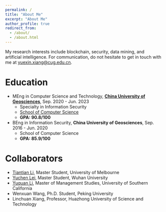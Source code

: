 ```yaml
---
permalink: /
title: "About Me"
excerpt: "About Me"
author_profile: true
redirect_from: 
  - /about/
  - /about.html
---
```


My research interests include blockchain, security, data mining, and artificial intelligence. For communication, do not hesitate to get in touch with me at <u>yuexin.xiang@cug.edu.cn</u>.

Education
======
* MEng in Computer Science and Technology, **[China University of Geosciences](https://en.cug.edu.cn/)**, Sep. 2020 - Jun. 2023
  -   Specialty in Information Security
  -   [School of Computer Science](https://en.cs.cug.edu.cn/)
  -   **GPA: 90.8/100**
* BEng in Information Security, **China University of Geosciences**, Sep. 2016 - Jun. 2020
  -   School of Computer Science
  -   **GPA: 85.9/100**


Collaborators
======
* [Tiantian Li](https://scholar.google.com/citations?user=WgIgW_0AAAAJ&hl=en), Master Student, University of Melbourne
* [Yuchen Lei](https://www.linkedin.com/in/%E5%AE%87%E8%BE%B0-%E9%9B%B7-7a554a228/), Master Student, Wuhan University
* [Yuquan Li](https://www.linkedin.com/in/yuquan-li-0228/), Master of Management Studies, University of Southern California
* Wenxuan Wang, Ph.D. Student, Peking University
* Linchuan Xiang, Professor, Huazhong University of Science and Technology


